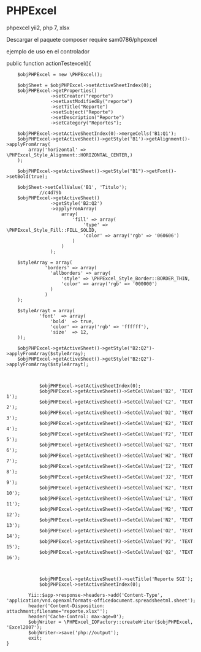 # PHPExcel
phpexcel yii2, php 7, xlsx


Descargar el paquete 
composer require sam0786/phpexcel

ejemplo de uso en el controlador

public function actionTestexcel(){
		
		$objPHPExcel = new \PHPExcel();
		
		$objSheet = $objPHPExcel->setActiveSheetIndex(0);
		$objPHPExcel->getProperties()
					->setCreator("reporte")
					->setLastModifiedBy("reporte")
					->setTitle("Reporte")
					->setSubject("Reporte")
					->setDescription("Reporte")
					->setCategory("Reportes");

		$objPHPExcel->setActiveSheetIndex(0)->mergeCells('B1:Q1');
		$objPHPExcel->getActiveSheet()->getStyle('B1')->getAlignment()->applyFromArray(
			array('horizontal' => \PHPExcel_Style_Alignment::HORIZONTAL_CENTER,)
		);

		$objPHPExcel->getActiveSheet()->getStyle("B1")->getFont()->setBold(true);

		$objSheet->setCellValue('B1', 'Titulo');
				//c4d79b
		$objPHPExcel->getActiveSheet()
					->getStyle('B2:Q2')
					->applyFromArray(
						array(
							'fill' => array(
								'type' => \PHPExcel_Style_Fill::FILL_SOLID,
								'color' => array('rgb' => '060606')
							)
						)
					);

		$styleArray = array(
				  'borders' => array(
					'allborders' => array(
						'style' => \PHPExcel_Style_Border::BORDER_THIN,
						'color' => array('rgb' => '000000')
					)
				  )
		);
		
		$styleArrayt = array(
				'font'  => array(
					'bold'  => true,
					'color' => array('rgb' => 'ffffff'),
					'size'  => 12,
		));
		
		$objPHPExcel->getActiveSheet()->getStyle("B2:Q2")->applyFromArray($styleArray);
		$objPHPExcel->getActiveSheet()->getStyle("B2:Q2")->applyFromArray($styleArrayt);
			
				
		
				$objPHPExcel->setActiveSheetIndex(0);
				$objPHPExcel->getActiveSheet()->SetCellValue('B2', 'TEXT 1');
				$objPHPExcel->getActiveSheet()->SetCellValue('C2', 'TEXT 2');
				$objPHPExcel->getActiveSheet()->SetCellValue('D2', 'TEXT 3');
				$objPHPExcel->getActiveSheet()->SetCellValue('E2', 'TEXT 4');
				$objPHPExcel->getActiveSheet()->SetCellValue('F2', 'TEXT 5');
				$objPHPExcel->getActiveSheet()->SetCellValue('G2', 'TEXT 6');
				$objPHPExcel->getActiveSheet()->SetCellValue('H2', 'TEXT 7');
				$objPHPExcel->getActiveSheet()->SetCellValue('I2', 'TEXT 8');
				$objPHPExcel->getActiveSheet()->SetCellValue('J2', 'TEXT 9');
				$objPHPExcel->getActiveSheet()->SetCellValue('K2', 'TEXT 10');
				$objPHPExcel->getActiveSheet()->SetCellValue('L2', 'TEXT 11');
				$objPHPExcel->getActiveSheet()->SetCellValue('M2', 'TEXT 12');
				$objPHPExcel->getActiveSheet()->SetCellValue('N2', 'TEXT 13');
				$objPHPExcel->getActiveSheet()->SetCellValue('O2', 'TEXT 14');
				$objPHPExcel->getActiveSheet()->SetCellValue('P2', 'TEXT 15');
				$objPHPExcel->getActiveSheet()->SetCellValue('Q2', 'TEXT 16');
		
				

				$objPHPExcel->getActiveSheet()->setTitle('Reporte SGI');
				$objPHPExcel->setActiveSheetIndex(0);

			Yii::$app->response->headers->add('Content-Type', 'application/vnd.openxmlformats-officedocument.spreadsheetml.sheet');
			header('Content-Disposition: attachment;filename="reporte.xlsx"');
			header('Cache-Control: max-age=0');
			$objWriter = \PHPExcel_IOFactory::createWriter($objPHPExcel, 'Excel2007');
			$objWriter->save('php://output');			
		 	exit;
	}
